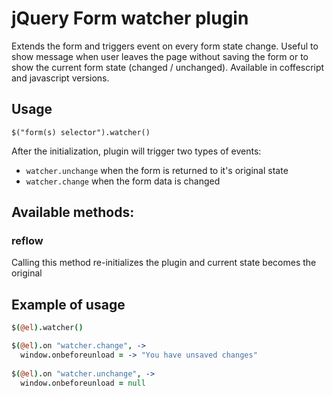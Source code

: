 # jQuery Form watcher plugin
Extends the form and triggers event on every form state change. Useful to show message when user leaves the page without saving the form or to show the current form state (changed / unchanged).
Available in coffescript and javascript versions.

## Usage
`$("form(s) selector").watcher()`

After the initialization, plugin will trigger two types of events:
* `watcher.unchange` when the form is returned to it's original state
* `watcher.change` when the form data is changed

## Available methods:
### reflow
Calling this method re-initializes the plugin and current state becomes the original

## Example of usage
```coffeescript
$(@el).watcher()

$(@el).on "watcher.change", ->
  window.onbeforeunload = -> "You have unsaved changes"
  
$(@el).on "watcher.unchange", ->
  window.onbeforeunload = null
